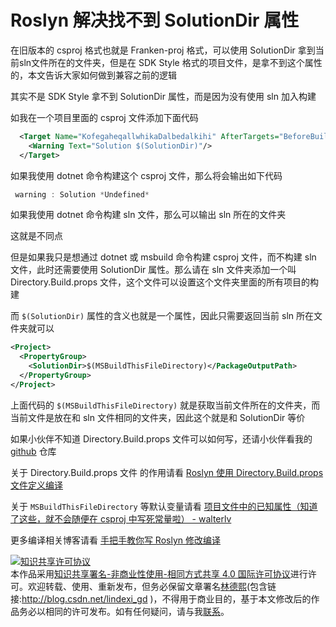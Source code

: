 
# Roslyn 解决找不到 SolutionDir 属性

在旧版本的 csproj 格式也就是 Franken-proj 格式，可以使用 SolutionDir 拿到当前sln文件所在的文件夹，但是在 SDK Style 格式的项目文件，是拿不到这个属性的，本文告诉大家如何做到兼容之前的逻辑

<!--more-->


<!-- CreateTime:2020/8/31 19:06:05 -->



其实不是 SDK Style 拿不到 SolutionDir 属性，而是因为没有使用 sln 加入构建

如我在一个项目里面的 csproj 文件添加下面代码

```xml
  <Target Name="KofegaheqallwhikaDalbedalkihi" AfterTargets="BeforeBuild">
    <Warning Text="Solution $(SolutionDir)"/>
  </Target>
```

如果我使用 dotnet 命令构建这个 csproj 文件，那么将会输出如下代码

```csharp
 warning : Solution *Undefined*
```

如果我使用 dotnet 命令构建 sln 文件，那么可以输出 sln 所在的文件夹

这就是不同点

但是如果我只是想通过 dotnet 或 msbuild 命令构建 csproj 文件，而不构建 sln 文件，此时还需要使用 SolutionDir 属性。那么请在 sln 文件夹添加一个叫 Directory.Build.props 文件，这个文件可以设置这个文件夹里面的所有项目的构建

而 `$(SolutionDir)` 属性的含义也就是一个属性，因此只需要返回当前 sln 所在文件夹就可以

```xml
<Project>
  <PropertyGroup>
    <SolutionDir>$(MSBuildThisFileDirectory)</PackageOutputPath>
  </PropertyGroup>
</Project>
```

上面代码的 `$(MSBuildThisFileDirectory)` 就是获取当前文件所在的文件夹，而当前文件是放在和 sln 文件相同的文件夹，因此这个就是和 SolutionDir 等价

如果小伙伴不知道 Directory.Build.props 文件可以如何写，还请小伙伴看我的 [github](https://github.com/lindexi/lindexi_gd/tree/e6c7f883b16a18b1125a37b954580ff592e3807c/BaljuhairhearkelfereKakikunall) 仓库

关于 Directory.Build.props 文件 的作用请看 [Roslyn 使用 Directory.Build.props 文件定义编译](https://blog.lindexi.com/post/Roslyn-%E4%BD%BF%E7%94%A8-Directory.Build.props-%E6%96%87%E4%BB%B6%E5%AE%9A%E4%B9%89%E7%BC%96%E8%AF%91.html )

关于 `MSBuildThisFileDirectory` 等默认变量请看 [项目文件中的已知属性（知道了这些，就不会随便在 csproj 中写死常量啦） - walterlv](https://blog.walterlv.com/post/known-properties-in-csproj.html )

更多编译相关博客请看 [手把手教你写 Roslyn 修改编译](https://blog.lindexi.com/post/roslyn.html )





<a rel="license" href="http://creativecommons.org/licenses/by-nc-sa/4.0/"><img alt="知识共享许可协议" style="border-width:0" src="https://licensebuttons.net/l/by-nc-sa/4.0/88x31.png" /></a><br />本作品采用<a rel="license" href="http://creativecommons.org/licenses/by-nc-sa/4.0/">知识共享署名-非商业性使用-相同方式共享 4.0 国际许可协议</a>进行许可。欢迎转载、使用、重新发布，但务必保留文章署名[林德熙](http://blog.csdn.net/lindexi_gd)(包含链接:http://blog.csdn.net/lindexi_gd )，不得用于商业目的，基于本文修改后的作品务必以相同的许可发布。如有任何疑问，请与我[联系](mailto:lindexi_gd@163.com)。